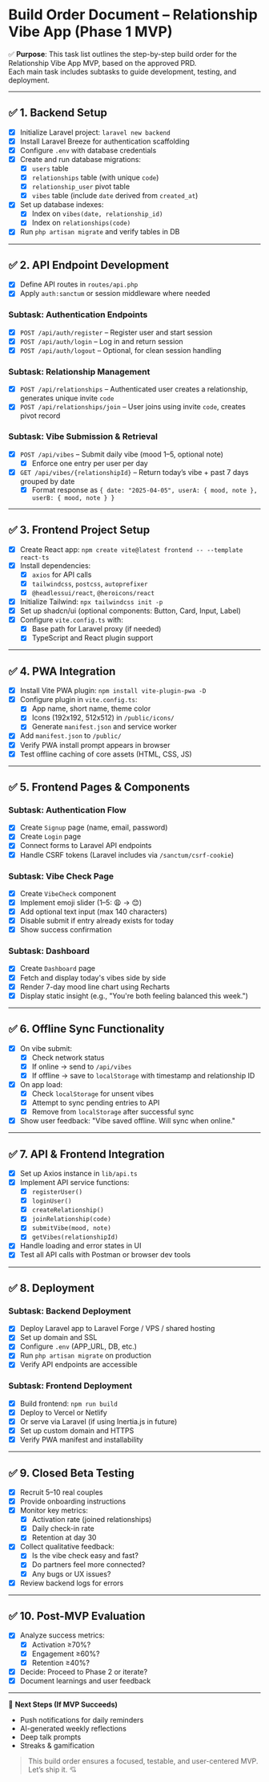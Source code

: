 # Build Order Document – Relationship Vibe App (Phase 1 MVP)

✅ **Purpose**: This task list outlines the step-by-step build order for the Relationship Vibe App MVP, based on the approved PRD.  
Each main task includes subtasks to guide development, testing, and deployment.

---

## ✅ 1. Backend Setup

- [x] Initialize Laravel project: `laravel new backend`
- [x] Install Laravel Breeze for authentication scaffolding
- [x] Configure `.env` with database credentials
- [x] Create and run database migrations:
  - [x] `users` table
  - [x] `relationships` table (with unique `code`)
  - [x] `relationship_user` pivot table
  - [x] `vibes` table (include `date` derived from `created_at`)
- [x] Set up database indexes:
  - [x] Index on `vibes(date, relationship_id)`
  - [x] Index on `relationships(code)`
- [x] Run `php artisan migrate` and verify tables in DB

---

## ✅ 2. API Endpoint Development

- [x] Define API routes in `routes/api.php`
- [x] Apply `auth:sanctum` or session middleware where needed

### Subtask: Authentication Endpoints
- [x] `POST /api/auth/register` – Register user and start session
- [x] `POST /api/auth/login` – Log in and return session
- [x] `POST /api/auth/logout` – Optional, for clean session handling

### Subtask: Relationship Management
- [x] `POST /api/relationships` – Authenticated user creates a relationship, generates unique invite `code`
- [x] `POST /api/relationships/join` – User joins using invite `code`, creates pivot record

### Subtask: Vibe Submission & Retrieval
- [x] `POST /api/vibes` – Submit daily vibe (mood 1–5, optional note)
  - [x] Enforce one entry per user per day
- [x] `GET /api/vibes/{relationshipId}` – Return today’s vibe + past 7 days grouped by date
  - [x] Format response as `{ date: "2025-04-05", userA: { mood, note }, userB: { mood, note } }`

---

## ✅ 3. Frontend Project Setup

- [x] Create React app: `npm create vite@latest frontend -- --template react-ts`
- [x] Install dependencies:
  - [x] `axios` for API calls
  - [x] `tailwindcss`, `postcss`, `autoprefixer`
  - [x] `@headlessui/react`, `@heroicons/react`
- [x] Initialize Tailwind: `npx tailwindcss init -p`
- [x] Set up shadcn/ui (optional components: Button, Card, Input, Label)
- [x] Configure `vite.config.ts` with:
  - [x] Base path for Laravel proxy (if needed)
  - [x] TypeScript and React plugin support

---

## ✅ 4. PWA Integration

- [x] Install Vite PWA plugin: `npm install vite-plugin-pwa -D`
- [x] Configure plugin in `vite.config.ts`:
  - [x] App name, short name, theme color
  - [x] Icons (192x192, 512x512) in `/public/icons/`
  - [x] Generate `manifest.json` and service worker
- [x] Add `manifest.json` to `/public/`
- [x] Verify PWA install prompt appears in browser
- [x] Test offline caching of core assets (HTML, CSS, JS)

---

## ✅ 5. Frontend Pages & Components

### Subtask: Authentication Flow
- [x] Create `Signup` page (name, email, password)
- [x] Create `Login` page
- [x] Connect forms to Laravel API endpoints
- [x] Handle CSRF tokens (Laravel includes via `/sanctum/csrf-cookie`)

### Subtask: Vibe Check Page
- [x] Create `VibeCheck` component
- [x] Implement emoji slider (1–5: 😩 → 😊)
- [x] Add optional text input (max 140 characters)
- [x] Disable submit if entry already exists for today
- [x] Show success confirmation

### Subtask: Dashboard
- [x] Create `Dashboard` page
- [x] Fetch and display today's vibes side by side
- [x] Render 7-day mood line chart using Recharts
- [x] Display static insight (e.g., "You're both feeling balanced this week.")

---

## ✅ 6. Offline Sync Functionality

- [x] On vibe submit:
  - [x] Check network status
  - [x] If online → send to `/api/vibes`
  - [x] If offline → save to `localStorage` with timestamp and relationship ID
- [x] On app load:
  - [x] Check `localStorage` for unsent vibes
  - [x] Attempt to sync pending entries to API
  - [x] Remove from `localStorage` after successful sync
- [x] Show user feedback: "Vibe saved offline. Will sync when online."

---

## ✅ 7. API & Frontend Integration

- [x] Set up Axios instance in `lib/api.ts`
- [x] Implement API service functions:
  - [x] `registerUser()`
  - [x] `loginUser()`
  - [x] `createRelationship()`
  - [x] `joinRelationship(code)`
  - [x] `submitVibe(mood, note)`
  - [x] `getVibes(relationshipId)`
- [x] Handle loading and error states in UI
- [x] Test all API calls with Postman or browser dev tools

---

## ✅ 8. Deployment

### Subtask: Backend Deployment
- [x] Deploy Laravel app to Laravel Forge / VPS / shared hosting
- [x] Set up domain and SSL
- [x] Configure `.env` (APP_URL, DB, etc.)
- [x] Run `php artisan migrate` on production
- [x] Verify API endpoints are accessible

### Subtask: Frontend Deployment
- [x] Build frontend: `npm run build`
- [x] Deploy to Vercel or Netlify
- [x] Or serve via Laravel (if using Inertia.js in future)
- [x] Set up custom domain and HTTPS
- [x] Verify PWA manifest and installability

---

## ✅ 9. Closed Beta Testing

- [x] Recruit 5–10 real couples
- [x] Provide onboarding instructions
- [x] Monitor key metrics:
  - [x] Activation rate (joined relationships)
  - [x] Daily check-in rate
  - [x] Retention at day 30
- [x] Collect qualitative feedback:
  - [x] Is the vibe check easy and fast?
  - [x] Do partners feel more connected?
  - [x] Any bugs or UX issues?
- [x] Review backend logs for errors

---

## ✅ 10. Post-MVP Evaluation

- [x] Analyze success metrics:
  - [x] Activation ≥70%?
  - [x] Engagement ≥60%?
  - [x] Retention ≥40%?
- [x] Decide: Proceed to Phase 2 or iterate?
- [x] Document learnings and user feedback

---

🚀 **Next Steps (If MVP Succeeds)**  
- Push notifications for daily reminders  
- AI-generated weekly reflections  
- Deep talk prompts  
- Streaks & gamification  

> This build order ensures a focused, testable, and user-centered MVP. Let’s ship it. 💘
